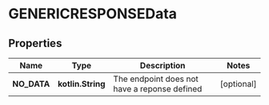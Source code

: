 
# GENERICRESPONSEData

## Properties
Name | Type | Description | Notes
------------ | ------------- | ------------- | -------------
**NO_DATA** | **kotlin.String** | The endpoint does not have a reponse defined |  [optional]



